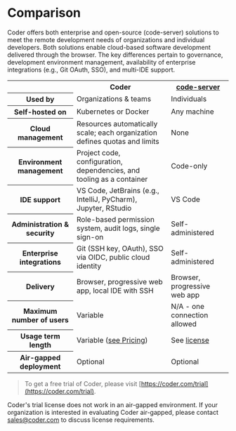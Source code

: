# Comparison

Coder offers both enterprise and open-source (code-server) solutions to meet the
remote development needs of organizations and individual developers. Both
solutions enable cloud-based software development delivered through the browser.
The key differences pertain to governance, development environment management,
availability of enterprise integrations (e.g., Git OAuth, SSO), and multi-IDE
support.

<table>
    <tr>
        <td></td>
        <th>Coder</th>
        <th><a href="https://github.com/coder/code-server">code-server</a></th>
    </tr>
    <tr>
        <th>Used by</th>
        <td>Organizations & teams</td>
        <td>Individuals</td>
    </tr>
    <tr>
        <th>Self-hosted on</th>
        <td>Kubernetes or Docker</td>
        <td>Any machine</td>
    </tr>
    <tr>
        <th>Cloud management</th>
        <td>Resources automatically scale; each organization
        defines quotas and limits</td>
        <td>None</td>
    </tr>
    <tr>
        <th>Environment management</th>
        <td>Project code, configuration, dependencies, and tooling as a container</td>
        <td>Code-only</td>
    </tr>
    <tr>
        <th>IDE support</th>
        <td>VS Code, JetBrains (e.g., IntelliJ, PyCharm), Jupyter, RStudio</td>
        <td>VS Code</td>
    </tr>
    <tr>
        <th>Administration & security</th>
        <td>Role-based permission system, audit logs, single sign-on</td>
        <td>Self-administered</td>
    </tr>
    <tr>
        <th>Enterprise integrations</th>
        <td>Git (SSH key, OAuth), SSO via OIDC, public cloud identity</td>
        <td>Self-administered</td>
    </tr>
    <tr>
        <th>Delivery</th>
        <td>Browser, progressive web app, local IDE with SSH</td>
        <td>Browser, progressive web app</td>
    </tr>
    <tr>
        <th>Maximum number of users</th>
        <td>Variable</td>
        <td>N/A - one connection allowed</td>
    </tr>
    <tr>
        <th>Usage term length</th>
        <td>Variable (<a target="_blank" href="https://coder.com/pricing">see Pricing</a>)</td>
        <td>See <a href="https://github.com/coder/code-server/blob/v3.5.0/LICENSE.txt">license</a></td>
    </tr>
    <tr>
        <th>Air-gapped deployment</th>
        <td>Optional</td>
        <td>Optional</td>
    </tr>
</table>

> To get a free trial of Coder, please visit
> [https://coder.com/trial](https://coder.com/trial).

Coder's trial license does not work in an air-gapped environment. If your
organization is interested in evaluating Coder air-gapped, please contact
[sales@coder.com](mailto:sales@coder.com) to discuss license requirements.
